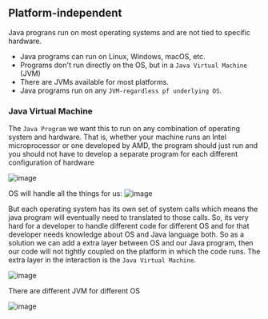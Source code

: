 ## Platform-independent
Java prograns run on most operating systems and are not tied to specific hardware.
- Java programs can run on Linux, Windows, macOS, etc.
- Programs don't run directly on the OS, but in a `Java Virtual Machine` (JVM)
- There are JVMs available for most platforms.
- Java programs run on any `JVM-regardless pf underlying OS`.

### Java Virtual Machine
The `Java Program` we want this to run on any combination of operating system and hardware. That is, whether your machine runs an Intel microprocessor or one developed by AMD,
the program should just run and you should not have to develop a separate program for each different configuration of hardware

![image](https://github.com/user-attachments/assets/211736f6-7e05-4b46-b466-528c719cd241)

OS will handle all the things for us:
![image](https://github.com/user-attachments/assets/c989fa96-4f8a-4c22-8956-d2d932918c43)

But each operating system has its own set of system calls which means the java program will eventually need to translated to those calls. So, its very hard for a developer to handle different code for different OS and for that developer needs knowledge about OS and Java language both. So as a solution we can add a extra layer between OS and our Java program, then our code will not tightly coupled on the platform in which the code runs.
The extra layer in the interaction is the `Java Virtual Machine`.

![image](https://github.com/user-attachments/assets/fd8d8211-bc18-4faf-a7d6-1cacc6dbe3d9)

There are different JVM for different OS

![image](https://github.com/user-attachments/assets/e94fc055-8451-4671-9e32-2efc7416668e)



